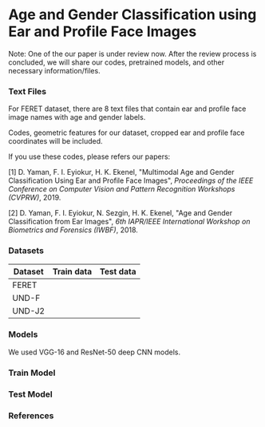 # Age and Gender Classification using Ear and Profile Face Images

Note: One of the our paper is under review now. After the review process is concluded, we will share our codes, pretrained models, and other necessary information/files.

### Text Files

For FERET dataset, there are 8 text files that contain ear and profile face image names with age and gender labels.

Codes, geometric features for our dataset, cropped ear and profile face coordinates will be included.

If you use these codes, please refers our papers:

[1] D. Yaman, F. I. Eyiokur, H. K. Ekenel, "Multimodal Age and Gender Classification Using Ear and Profile Face Images", *Proceedings of the IEEE Conference on Computer Vision and Pattern Recognition Workshops (CVPRW)*, 2019.

[2] D. Yaman, F. I. Eyiokur, N. Sezgin, H. K. Ekenel, "Age and Gender Classification from Ear Images", *6th IAPR/IEEE International Workshop on Biometrics and Forensics (IWBF)*, 2018.

### Datasets

Dataset  | Train data | Test data
-------- | ---------- | ---------
FERET    |            |
UND-F    |            | 
UND-J2   |            |

### Models

We used VGG-16 and ResNet-50 deep CNN models.

### Train Model

### Test Model

### References
